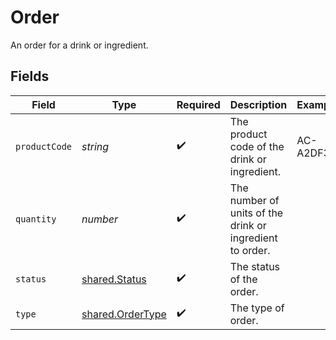 # Order

An order for a drink or ingredient.


## Fields

| Field                                                    | Type                                                     | Required                                                 | Description                                              | Example                                                  |
| -------------------------------------------------------- | -------------------------------------------------------- | -------------------------------------------------------- | -------------------------------------------------------- | -------------------------------------------------------- |
| `productCode`                                            | *string*                                                 | :heavy_check_mark:                                       | The product code of the drink or ingredient.             | AC-A2DF3                                                 |
| `quantity`                                               | *number*                                                 | :heavy_check_mark:                                       | The number of units of the drink or ingredient to order. |                                                          |
| `status`                                                 | [shared.Status](../../models/shared/status.md)           | :heavy_check_mark:                                       | The status of the order.                                 |                                                          |
| `type`                                                   | [shared.OrderType](../../models/shared/ordertype.md)     | :heavy_check_mark:                                       | The type of order.                                       |                                                          |